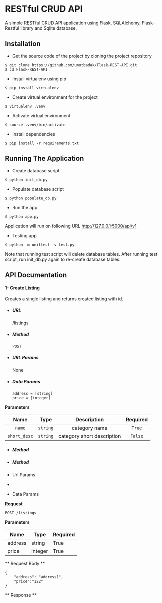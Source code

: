 # RESTful CRUD API
 A simple RESTful CRUD API application using Flask, SQLAlchemy, Flask-Restful library and Sqlite database.
 
## Installation 
* Get the source code of the project by cloning the project repository

```
$ git clone https://github.com/umutbadak/Flask-REST-API.git
$ cd Flask-REST-API
```

* Install virtualenv using pip
```
$ pip install virtualenv 
```
* Create virtual environment for the project
```
$ virtualenv .venv 
```  
* Activate virtual environment
```
$ source .venv/bin/activate
```  
 * Install dependencies
```
$ pip install -r requirements.txt
``` 
## Running The Application
* Create database script
```
$ python init_db.py
``` 
* Populate database script
```
$ python populate_db.py
``` 
* Run the app 
```
$ python app.py
```
Application will run on following URL http://127.0.0.1:5000/api/v1

* Testing app
```
$ python -m unittest -v test.py
```
Note that running test script will delete database tables. After running test script,  run init_db.py again to re-create database tables.

## API Documentation

#### 1- Create Listing
Creates a single listing and returns created listing with id.
* ##### URL #####
    /listings
* ##### Method ##### 
    ```POST```
* ##### URL Params ##### 
    None
* ##### Data Params ##### 
    ```
    address = [string]
    price = [integer]
    ```
**Parameters**

Name|Type|Description|Required
:-:|:-:|:-:|:-:
`name`|`string`|category name|`True`
`short_desc`|`string`|category short description|`False`

* ##### Method ##### 
* ##### Method #####     
* Url Params
-
* Data Params

**Request**
```
POST /listings
```
**Parameters**

| Name          | Type          | Required  |
| ------------- | ------------- | --------- |
| address       | string        | True      |
| price         | integer       | True      |

** Request Body **
```
{
    "address": "address1", 
    "price":"122"
}
```
** Response **